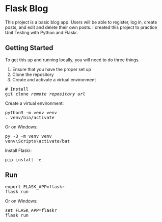 # Flask Blog
This project is a basic blog app. Users will be able to register, log in, create posts, and edit and delete their own posts. I created this project to practice Unit Testing with Python and Flaskr.

## Getting Started
To get this up and running locally, you will need to do three things.
1. Ensure that you have the proper set up
2. Clone the repository
3. Create and activate a virtual environment

<pre>
# Install
git clone <i>remote_repository_url</i>
</pre>

Create a virtual environment:
<pre>
python3 -m venv venv
. venv/bin/activate
</pre>

Or on Windows:
<pre>
py -3 -m venv venv
venv\Scripts\activate/bat
</pre>

Install Flaskr:
<pre>
pip install -e
</pre>

## Run
<pre>
export FLASK_APP=flaskr
flask run
</pre>

Or on Windows:
<pre>
set FLASK_APP=flaskr
flask run
</pre>
